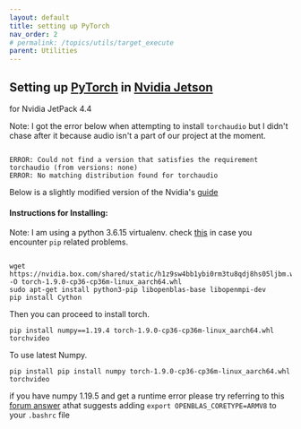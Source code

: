 ```yaml
---
layout: default
title: setting up PyTorch
nav_order: 2 
# permalink: /topics/utils/target_execute
parent: Utilities
---
```


## Setting up [PyTorch][PYTORCH] in [Nvidia Jetson][JETSON-URL]


for Nvidia JetPack 4.4 


Note: I got the error below when attempting to install `torchaudio` but I didn't chase after it because audio isn't a part of our project at the moment. 
```

ERROR: Could not find a version that satisfies the requirement torchaudio (from versions: none)
ERROR: No matching distribution found for torchaudio

```

Below is a slightly modified version of the Nvidia's [guide][NVIDIA-PYTORCH-GUIDE] 

#### Instructions for Installing:

Note: I am using a python 3.6.15 virtualenv. check [this](setting_up_pyenv.md#fixing-broken-python-wheel) in case you encounter `pip` related problems. 


```

wget https://nvidia.box.com/shared/static/h1z9sw4bb1ybi0rm3tu8qdj8hs05ljbm.whl -O torch-1.9.0-cp36-cp36m-linux_aarch64.whl
sudo apt-get install python3-pip libopenblas-base libopenmpi-dev 
pip install Cython

```

Then you can proceed to install torch.

```
pip install numpy==1.19.4 torch-1.9.0-cp36-cp36m-linux_aarch64.whl torchvideo

```

To use latest  Numpy.

```
pip install pip install numpy torch-1.9.0-cp36-cp36m-linux_aarch64.whl torchvideo

```
if you have numpy 1.19.5 and get a runtime error please try referring to this [forum answer](https://forums.developer.nvidia.com/t/illegal-instruction-core-dumped/165488/16) athat suggests adding `export OPENBLAS_CORETYPE=ARMV8` to your `.bashrc` file


[JETSON-URL]: https://developer.nvidia.com/embedded/jetson-agx-xavier-developer-kit
[PYTORCH]: https://pytorch.org
[NVIDIA-PYTORCH-GUIDE]: https://forums.developer.nvidia.com/t/pytorch-for-jetson-version-1-9-0-now-available/72048

